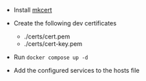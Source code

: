 - Install [mkcert](https://github.com/FiloSottile/mkcert)

- Create the following dev certificates
  - ./certs/cert.pem
  - ./certs/cert-key.pem

- Run `docker compose up -d`

- Add the configured services to the hosts file
